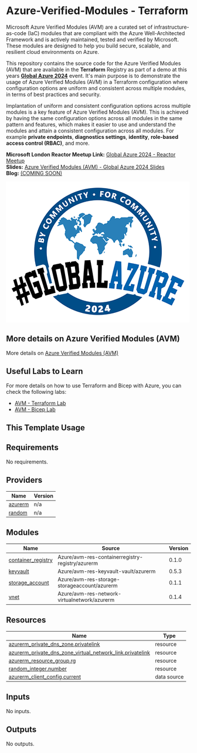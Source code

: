 # Azure-Verified-Modules - Terraform

Microsoft Azure Verified Modules (AVM) are a curated set of infrastructure-as-code (IaC) modules that are compliant with the Azure Well-Architected Framework and is actively maintained, tested and verified by Microsoft. These modules are designed to help you build secure, scalable, and resilient cloud environments on Azure.  

This repository contains the source code for the Azure Verified Modules (AVM) that are available in the **Terraform** Registry as part of a demo at this years **[Global Azure 2024](https://globalazure.net/)** event. It's main purpose is to demonstrate the usage of Azure Verified Modules (AVM) in a Terraform configuration where configuration options are uniform and consistent across multiple modules, in terms of best practices and security.  

Implantation of uniform and consistent configuration options across multiple modules is a key feature of Azure Verified Modules (AVM). This is achieved by having the same configuration options across all modules in the same pattern and features, which makes it easier to use and understand the modules and attain a consistent configuration across all modules. For example **private endpoints**, **diagnostics settings**, **identity**, **role-based access control (RBAC)**, and more.  

**Microsoft London Reactor Meetup Link:** [Global Azure 2024 - Reactor Meetup](https://www.meetup.com/microsoft-reactor-london/events/300367821/)  
**Slides:** [Azure Verified Modules (AVM) - Global Azure 2024 Slides](https://github.com/Pwd9000-ML/Azure-Verified-Modules/tree/master/assets)  
**Blog:** [(COMING SOON)](xxxxxx)  

![image](./assets/GlobalAzure2024-500.png)  

## More details on Azure Verified Modules (AVM)

More details on [Azure Verified Modules (AVM)](https://azure.github.io/Azure-Verified-Modules?wt.mc_id=DT-MVP-5004771)  

## Useful Labs to Learn

For more details on how to use Terraform and Bicep with Azure, you can check the following labs:  

- [AVM - Terraform Lab](https://learn.microsoft.com/en-us/samples/azure-samples/avm-terraform-labs/avm-terraform-labs?wt.mc_id=DT-MVP-5004771)  
- [AVM - Bicep Lab](https://learn.microsoft.com/en-us/samples/azure-samples/avm-bicep-labs/avm-bicep-labs?wt.mc_id=DT-MVP-5004771)  

## This Template Usage

<!-- BEGIN_TF_DOCS -->
## Requirements

No requirements.

## Providers

| Name | Version |
|------|---------|
| <a name="provider_azurerm"></a> [azurerm](#provider\_azurerm) | n/a |
| <a name="provider_random"></a> [random](#provider\_random) | n/a |

## Modules

| Name | Source | Version |
|------|--------|---------|
| <a name="module_container_registry"></a> [container\_registry](#module\_container\_registry) | Azure/avm-res-containerregistry-registry/azurerm | 0.1.0 |
| <a name="module_keyvault"></a> [keyvault](#module\_keyvault) | Azure/avm-res-keyvault-vault/azurerm | 0.5.3 |
| <a name="module_storage_account"></a> [storage\_account](#module\_storage\_account) | Azure/avm-res-storage-storageaccount/azurerm | 0.1.1 |
| <a name="module_vnet"></a> [vnet](#module\_vnet) | Azure/avm-res-network-virtualnetwork/azurerm | 0.1.4 |

## Resources

| Name | Type |
|------|------|
| [azurerm_private_dns_zone.privatelink](https://registry.terraform.io/providers/hashicorp/azurerm/latest/docs/resources/private_dns_zone) | resource |
| [azurerm_private_dns_zone_virtual_network_link.privatelink](https://registry.terraform.io/providers/hashicorp/azurerm/latest/docs/resources/private_dns_zone_virtual_network_link) | resource |
| [azurerm_resource_group.rg](https://registry.terraform.io/providers/hashicorp/azurerm/latest/docs/resources/resource_group) | resource |
| [random_integer.number](https://registry.terraform.io/providers/hashicorp/random/latest/docs/resources/integer) | resource |
| [azurerm_client_config.current](https://registry.terraform.io/providers/hashicorp/azurerm/latest/docs/data-sources/client_config) | data source |

## Inputs

No inputs.

## Outputs

No outputs.
<!-- END_TF_DOCS -->